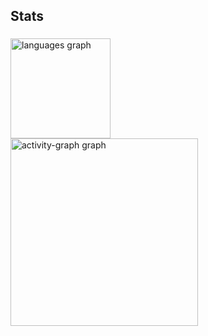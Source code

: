 <h2 align="left">Stats</h2>

###

<div align="left">
  <img src="https://github-readme-stats.vercel.app/api/top-langs?username=dougsnb&locale=pt-br&hide_title=false&layout=compact&card_width=320&langs_count=4&theme=dark&hide_border=true&order=2&custom_title=Linguagens" height="160" alt="languages graph" /> <br>
  <img src="https://github-readme-activity-graph.vercel.app/graph?username=dougsnb&radius=16&theme=github-dark&area=true&order=5&custom_title=Douglas%20da%20Silva%20Noveli%20Braga&bg_color=BLACK&hide_title=false&hide_border=true" height="300" alt="activity-graph graph"  />
</div>

###

